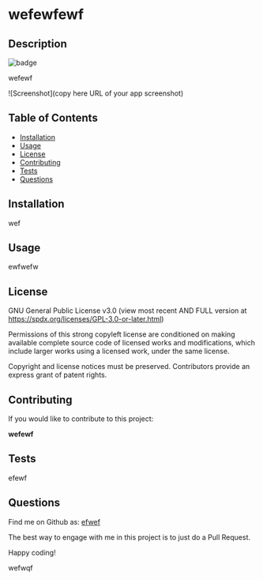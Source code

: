 

# wefewfewf

## Description
![badge](https://img.shields.io/badge/license-GNU/GPL-blue)

wefewf

![Screenshot](copy here URL of your app screenshot)

## Table of Contents
- [Installation](#installation)
- [Usage](#usage)
- [License](#license)
- [Contributing](#contributing)
- [Tests](#tests)
- [Questions](#questions)

## Installation
wef

## Usage
ewfwefw

## License

GNU General Public License v3.0
(view most recent AND FULL version at https://spdx.org/licenses/GPL-3.0-or-later.html)

Permissions of this strong copyleft license are conditioned on making 
available complete source code of licensed works and modifications, 
which include larger works using a licensed work, under the same license. 

Copyright and license notices must be preserved. Contributors provide 
an express grant of patent rights.


## Contributing
If you would like to contribute to this project:

**wefewf**

## Tests
efewf

## Questions
Find me on Github as: [efwef](https://github.com/efwef)

The best way to engage with me in this project is to just do a Pull Request. 

Happy coding!

wefwqf
